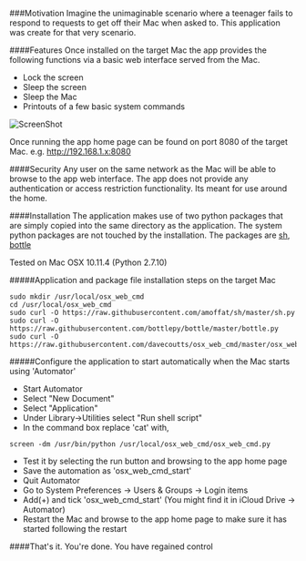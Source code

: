 ###Motivation
Imagine the unimaginable scenario where a teenager fails to respond to requests to get off their Mac when asked to.
This application was create for that very scenario.

####Features
Once installed on the target Mac the app provides the following functions via a basic web interface served from the Mac.
- Lock the screen
- Sleep the screen
- Sleep the Mac
- Printouts of a few basic system commands


![ScreenShot](https://raw.githubusercontent.com/davecoutts/osx_web_cmd/master/osx_web_cmd_screenshot.png)

Once running the app home page can be found on port 8080 of the target Mac.
e.g. http://192.168.1.x:8080

####Security
Any user on the same network as the Mac will be able to browse to the app web interface.
The app does not provide any authentication or access restriction functionality. Its meant for use around the home.

####Installation
The application makes use of two python packages that are simply copied into the same directory as the application. The system python packages are not touched by the installation. The packages are [sh][1], [bottle][2]

Tested on Mac OSX 10.11.4 (Python 2.7.10)

#####Application and package file installation steps on the target Mac

```console
sudo mkdir /usr/local/osx_web_cmd
cd /usr/local/osx_web_cmd
sudo curl -O https://raw.githubusercontent.com/amoffat/sh/master/sh.py
sudo curl -O https://raw.githubusercontent.com/bottlepy/bottle/master/bottle.py
sudo curl -O https://raw.githubusercontent.com/davecoutts/osx_web_cmd/master/osx_web_cmd.py
```

#####Configure the application to start automatically when the Mac starts using 'Automator' 

- Start Automator
- Select "New Document"
- Select "Application"
- Under Library->Utilities select "Run shell script"
- In the command box replace 'cat' with,
```console
screen -dm /usr/bin/python /usr/local/osx_web_cmd/osx_web_cmd.py
```
- Test it by selecting the run button and browsing to the app home page
- Save the automation as 'osx_web_cmd_start'
- Quit Automator
- Go to System Preferences -> Users & Groups -> Login items
- Add(+) and tick 'osx_web_cmd_start' (You might find it in  iCloud Drive -> Automator)
- Restart the Mac and browse to the app home page to make sure it has started following the restart

####That's it. You're done. You have regained control

[1]: https://github.com/amoffat/sh
[2]: https://github.com/bottlepy/bottle
